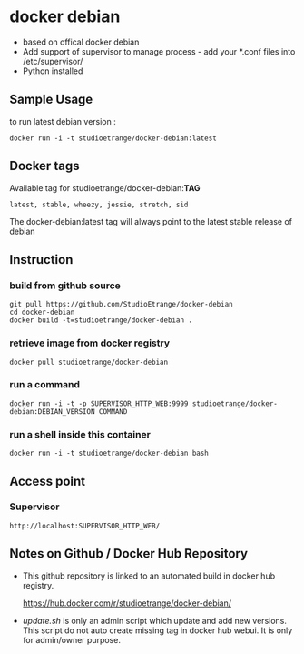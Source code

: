 # docker debian

* based on offical docker debian
* Add support of supervisor to manage process - add your *.conf files into /etc/supervisor/
* Python installed

## Sample Usage

to run latest debian version :

	docker run -i -t studioetrange/docker-debian:latest


## Docker tags

Available tag for studioetrange/docker-debian:__TAG__

	latest, stable, wheezy, jessie, stretch, sid

The docker-debian:latest tag will always point to the latest stable release of debian

## Instruction

### build from github source

	git pull https://github.com/StudioEtrange/docker-debian
	cd docker-debian
	docker build -t=studioetrange/docker-debian .

### retrieve image from docker registry

	docker pull studioetrange/docker-debian

### run a command

	docker run -i -t -p SUPERVISOR_HTTP_WEB:9999 studioetrange/docker-debian:DEBIAN_VERSION COMMAND

### run a shell inside this container

	docker run -i -t studioetrange/docker-debian bash


## Access point

### Supervisor

	http://localhost:SUPERVISOR_HTTP_WEB/


## Notes on Github / Docker Hub Repository

* This github repository is linked to an automated build in docker hub registry.

	https://hub.docker.com/r/studioetrange/docker-debian/

* _update.sh_ is only an admin script which update and add new versions. This script do not auto create missing tag in docker hub webui. It is only for admin/owner purpose.

